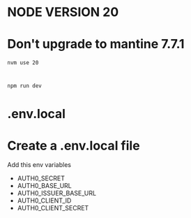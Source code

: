 # NODE VERSION 20

# Don't upgrade to mantine 7.7.1

`nvm use 20`

#

`npm run dev`

# .env.local

# Create a .env.local file

Add this env variables

- AUTH0_SECRET
- AUTH0_BASE_URL
- AUTH0_ISSUER_BASE_URL
- AUTH0_CLIENT_ID
- AUTH0_CLIENT_SECRET
